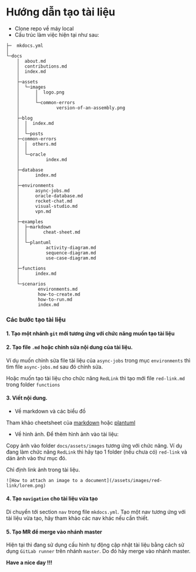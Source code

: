 # Hướng dẫn tạo tài liệu

- Clone repo về máy local 
- Cấu trúc làm việc hiện tại như sau:

```
├─  mkdocs.yml
│  
└─docs
    │  about.md
    │  contributions.md
    │  index.md
    │  
    ├─assets
    │  └─images
    │      │  logo.png
    │      │  
    │      └─common-errors
    │              version-of-an-assembly.png
    │              
    ├─blog
    │  │  index.md
    │  │  
    │  └─posts
    ├─common-errors
    │  │  others.md
    │  │  
    │  └─oracle
    │          index.md
    │          
    ├─database
    │      index.md
    │      
    ├─environments
    │      async-jobs.md
    │      oracle-database.md
    │      rocket-chat.md
    │      visual-studio.md
    │      vpn.md
    │      
    ├─examples
    │  ├─markdown
    │  │      cheat-sheet.md
    │  │      
    │  └─plantuml
    │          activity-diagram.md
    │          sequence-diagram.md
    │          use-case-diagram.md
    │          
    ├─functions
    │      index.md
    │      
    └─scenarios
            environments.md
            how-to-create.md
            how-to-run.md
            index.md
```

### Các bước tạo tài liệu

#### 1. Tạo một nhánh `git` mới tương ứng với chức năng muốn tạo tài liệu

#### 2. Tạo file `.md` hoặc chỉnh sửa nội dung của tài liệu. 

Ví dụ muốn chỉnh sửa file tài liệu của `async-jobs` trong mục `environments` thì tìm file `async-jobs.md` sau đó chỉnh sửa.

Hoặc muốn tạo tài liệu cho chức năng `RedLink` thì tạo mới file `red-link.md` trong folder `functions`

#### 3. Viết nội dung. 

- Về markdown và các biểu đồ

Tham khảo cheetsheet của [markdown](/examples/markdown/cheat-sheet) hoặc [plantuml](/examples/plantuml/sequence-diagram)

- Về hình ảnh. Để thêm hình ảnh vào tài liệu:

Copy ảnh vào folder `docs/assets/images` tương ứng với chức năng. Ví dụ đang làm chức năng `RedLink` thì hãy tạo 1 folder (nếu chưa có) `red-link` và dán ảnh vào thư mục đó.

Chỉ định link ảnh trong tài liệu. 

```
![How to attach an image to a document](/assets/images/red-link/lorem.png)
```

#### 4. Tạo `navigation` cho tài liệu vừa tạo

Di chuyển tới section `nav` trong file `mkdocs.yml`.
Tạo một nav tương ứng với tài liệu vừa tạo, hãy tham khảo các nav khác nếu cần thiết.

#### 5. Tạo MR để merge vào nhánh master

Hiện tại thì đang sử dụng cấu hình tự động cập nhật tài liệu bằng cách sử dụng `GitLab runner` trên nhánh `master`. Do đó hãy merge vào nhánh master.

**Have a nice day !!!**